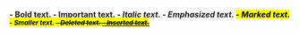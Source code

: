 <b> - Bold text.
<strong> - Important text.
<i> - Italic text.
<em> - Emphasized text.
<mark> - Marked text.
<small> - Smaller text.
<del> - Deleted text.
<ins> - Inserted text.